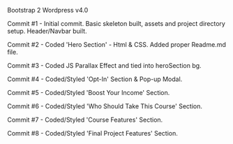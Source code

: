Bootstrap 2 Wordpress v4.0

Commit #1 - Initial commit. Basic skeleton built, assets and project directory setup. Header/Navbar built.

Commit #2 - Coded 'Hero Section' - Html & CSS. Added proper Readme.md file.

Commit #3 - Coded JS Parallax Effect and tied into heroSection bg.

Commit #4 - Coded/Styled 'Opt-In' Section & Pop-up Modal.

Commit #5 - Coded/Styled 'Boost Your Income' Section.

Commit #6 - Coded/Styled 'Who Should Take This Course' Section.

Commit #7 - Coded/Styled 'Course Features' Section.

Commit #8 - Coded/Styled 'Final Project Features' Section.
